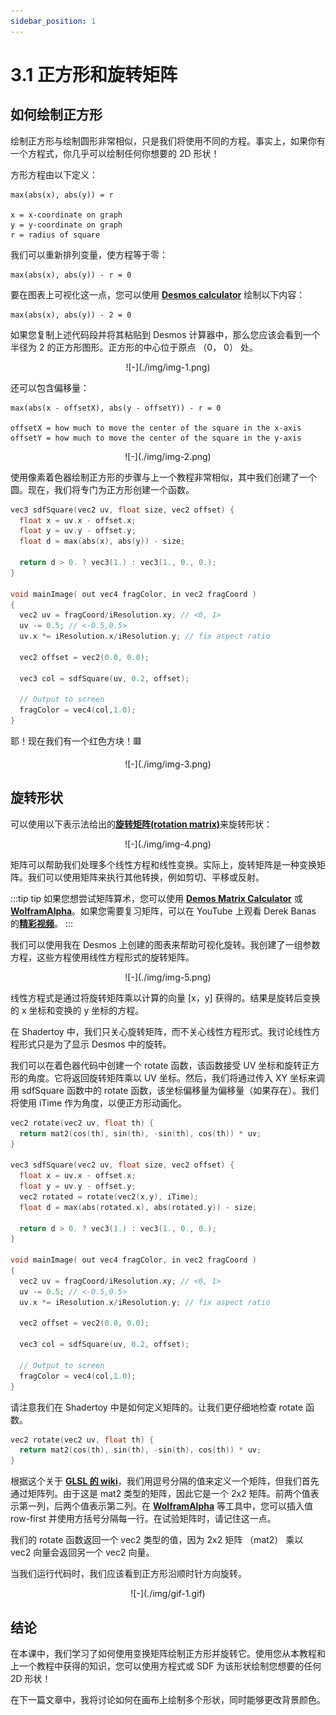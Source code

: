 ```yaml
---
sidebar_position: 1
---
```

# 3.1 正方形和旋转矩阵
## 如何绘制正方形
绘制正方形与绘制圆形非常相似，只是我们将使用不同的方程。事实上，如果你有一个方程式，你几乎可以绘制任何你想要的 2D 形状！

方形方程由以下定义：
```
max(abs(x), abs(y)) = r

x = x-coordinate on graph
y = y-coordinate on graph
r = radius of square
```

我们可以重新排列变量，使方程等于零：
```
max(abs(x), abs(y)) - r = 0
```

要在图表上可视化这一点，您可以使用 [**Desmos calculator**](https://www.desmos.com/calculator) 绘制以下内容：
```
max(abs(x), abs(y)) - 2 = 0
```

如果您复制上述代码段并将其粘贴到 Desmos 计算器中，那么您应该会看到一个半径为 2 的正方形图形。正方形的中心位于原点 （0， 0） 处。
<p align="center">![-](./img/img-1.png)</p>

还可以包含偏移量：
```
max(abs(x - offsetX), abs(y - offsetY)) - r = 0

offsetX = how much to move the center of the square in the x-axis
offsetY = how much to move the center of the square in the y-axis
```
<p align="center">![-](./img/img-2.png)</p>

使用像素着色器绘制正方形的步骤与上一个教程非常相似，其中我们创建了一个圆。现在，我们将专门为正方形创建一个函数。

```cpp
vec3 sdfSquare(vec2 uv, float size, vec2 offset) {
  float x = uv.x - offset.x;
  float y = uv.y - offset.y;
  float d = max(abs(x), abs(y)) - size;

  return d > 0. ? vec3(1.) : vec3(1., 0., 0.);
}

void mainImage( out vec4 fragColor, in vec2 fragCoord )
{
  vec2 uv = fragCoord/iResolution.xy; // <0, 1>
  uv -= 0.5; // <-0.5,0.5>
  uv.x *= iResolution.x/iResolution.y; // fix aspect ratio

  vec2 offset = vec2(0.0, 0.0);

  vec3 col = sdfSquare(uv, 0.2, offset);

  // Output to screen
  fragColor = vec4(col,1.0);
}
```
耶！现在我们有一个红色方块！🟥
<p align="center">![-](./img/img-3.png)</p>

## 旋转形状

可以使用以下表示法给出的[**旋转矩阵(rotation matrix)**](https://mathworld.wolfram.com/RotationMatrix.html)来旋转形状：
<p align="center">![-](./img/img-4.png)</p>

矩阵可以帮助我们处理多个线性方程和线性变换。实际上，旋转矩阵是一种变换矩阵。我们可以使用矩阵来执行其他转换，例如剪切、平移或反射。

:::tip tip
如果您想尝试矩阵算术，您可以使用 [**Demos Matrix Calculator**](https://www.desmos.com/matrix) 或 [**WolframAlpha**](https://www.wolframalpha.com/)。如果您需要复习矩阵，可以在 YouTube 上观看 Derek Banas 的[**精彩视频**](https://www.youtube.com/watch?v=l3S1gKQLm4s)。
:::

我们可以使用我在 Desmos 上创建的图表来帮助可视化旋转。我创建了一组参数方程，这些方程使用线性方程形式的旋转矩阵。
<p align="center">![-](./img/img-5.png)</p>

线性方程式是通过将旋转矩阵乘以计算的向量 [x，y] 获得的。结果是旋转后变换的 x 坐标和变换的 y 坐标的方程。

在 Shadertoy 中，我们只关心旋转矩阵，而不关心线性方程形式。我讨论线性方程形式只是为了显示 Desmos 中的旋转。

我们可以在着色器代码中创建一个 rotate 函数，该函数接受 UV 坐标和旋转正方形的角度。它将返回旋转矩阵乘以 UV 坐标。然后，我们将通过传入 XY 坐标来调用 sdfSquare 函数中的 rotate 函数，该坐标偏移量为偏移量（如果存在）。我们将使用 iTime 作为角度，以便正方形动画化。

```cpp
vec2 rotate(vec2 uv, float th) {
  return mat2(cos(th), sin(th), -sin(th), cos(th)) * uv;
}

vec3 sdfSquare(vec2 uv, float size, vec2 offset) {
  float x = uv.x - offset.x;
  float y = uv.y - offset.y;
  vec2 rotated = rotate(vec2(x,y), iTime);
  float d = max(abs(rotated.x), abs(rotated.y)) - size;

  return d > 0. ? vec3(1.) : vec3(1., 0., 0.);
}

void mainImage( out vec4 fragColor, in vec2 fragCoord )
{
  vec2 uv = fragCoord/iResolution.xy; // <0, 1>
  uv -= 0.5; // <-0.5,0.5>
  uv.x *= iResolution.x/iResolution.y; // fix aspect ratio

  vec2 offset = vec2(0.0, 0.0);

  vec3 col = sdfSquare(uv, 0.2, offset);

  // Output to screen
  fragColor = vec4(col,1.0);
}
```

请注意我们在 Shadertoy 中是如何定义矩阵的。让我们更仔细地检查 rotate 函数。

```cpp
vec2 rotate(vec2 uv, float th) {
  return mat2(cos(th), sin(th), -sin(th), cos(th)) * uv;
}

```
根据这个关于 [**GLSL 的 wiki**](https://en.wikibooks.org/wiki/GLSL_Programming/Vector_and_Matrix_Operations)，我们用逗号分隔的值来定义一个矩阵，但我们首先通过矩阵列。由于这是 mat2 类型的矩阵，因此它是一个 2x2 矩阵。前两个值表示第一列，后两个值表示第二列。在 [**WolframAlpha**](https://www.wolframalpha.com/input/?i=%5B%5Bcos%28t%29%2C-sin%28t%29%5D%2C%5Bsin%28t%29%2Ccos%28t%29%5D%5D+*%5Bx%2Cy%5D) 等工具中，您可以插入值 row-first 并使用方括号分隔每一行。在试验矩阵时，请记住这一点。

我们的 rotate 函数返回一个 vec2 类型的值，因为 2x2 矩阵 （mat2） 乘以 vec2 向量会返回另一个 vec2 向量。

当我们运行代码时，我们应该看到正方形沿顺时针方向旋转。

<p align="center">![-](./img/gif-1.gif)</p>

## 结论

在本课中，我们学习了如何使用变换矩阵绘制正方形并旋转它。使用您从本教程和上一个教程中获得的知识，您可以使用方程式或 SDF 为该形状绘制您想要的任何 2D 形状！

在下一篇文章中，我将讨论如何在画布上绘制多个形状，同时能够更改背景颜色。
